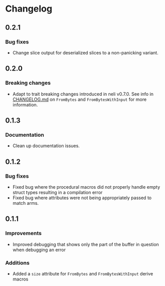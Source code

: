 # Changelog

## 0.2.1
### Bug fixes
* Change slice output for deserialized slices to a non-panicking variant.

## 0.2.0
### Breaking changes
* Adapt to trait breaking changes introduced in neli v0.7.0. See info in
[CHANGELOG.md](CHANGELOG.md) on `FromBytes` and `FromBytesWithInput` for more
information.

## 0.1.3
### Documentation
* Clean up documentation issues.

## 0.1.2
### Bug fixes
* Fixed bug where the procedural macros did not properly handle empty struct types
resulting in a compilation error
* Fixed bug where attributes were not being appropriately passed to match arms.

## 0.1.1
### Improvements
* Improved debugging that shows only the part of the buffer in question when debugging
an error

### Additions
* Added a `size` attribute for `FromBytes` and `FromBytesWithInput` derive macros
